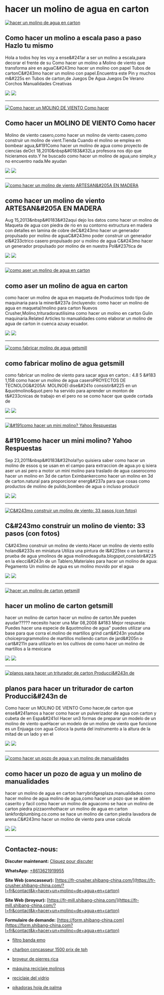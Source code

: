 # hacer un molino de agua en carton

<a href="https://swt.shibang-china.com/?l=fr&img&k=hacer+un+molino+de+agua+en+carton" target="_blank">![hacer un molino de agua en carton](http://static.shibang-china.com/all-800x300/946.jpg)</a>

## Como hacer un molino a escala paso a paso Hazlo tu mismo
Hola a todos hoy les voy a ense&#241ar a ser un molino a escala,para decorar el frente de su Como hacer un molino a Molino de viento que transforma aire en aguaC&#243mo hacer un molino con papel Tubos de cartonC&#243mo hacer un molino con papel.Encuentra este Pin y muchos m&#225s en Tubos de carton,de Juegos De Agua Juegos De Verano Corchos Manualidades Creativas


<a href="https://whatsapp.shibangsoft.com/WhatsApp.php" target="_blank" title="WhatsApp">![](http://static.shibang-china.com/icon/whatsapp.png)</a> <a href="https://swt.shibang-china.com/?l=fr&icon&k=hacer+un+molino+de+agua+en+carton" target="_blank">![](http://static.shibang-china.com/icon/chat-fr.png)</a>

---

<a href="https://swt.shibang-china.com/?l=fr&img&k=hacer+un+molino+de+agua+en+carton" target="_blank">![Como hacer un MOLINO DE VIENTO Como hacer](http://static.shibang-china.com/all-800x300/492.jpg)</a>

## Como hacer un MOLINO DE VIENTO Como hacer
Molino de viento casero,como hacer un molino de viento casero,como construir un molino de vient.Tienda Cuando el molino se emplea en bombear agua,&#191Como hacer un molino de agua como proyecto de ciencias deOct 18,2010&nbsp&#0183&#32La profesora nos dijo que hicieramos esto.Y he buscado como hacer un molino de agua,uno simple,y no encuentro nada.Me ayudan


<a href="https://whatsapp.shibangsoft.com/WhatsApp.php" target="_blank" title="WhatsApp">![](http://static.shibang-china.com/icon/whatsapp.png)</a> <a href="https://swt.shibang-china.com/?l=fr&icon&k=hacer+un+molino+de+agua+en+carton" target="_blank">![](http://static.shibang-china.com/icon/chat-fr.png)</a>

---

<a href="https://swt.shibang-china.com/?l=fr&img&k=hacer+un+molino+de+agua+en+carton" target="_blank">![como hacer un molino de viento ARTESAN&#205A EN MADERA](http://static.shibang-china.com/all-800x300/605.jpg)</a>

## como hacer un molino de viento ARTESAN&#205A EN MADERA
Aug 15,2013&nbsp&#0183&#32aqui dejo los datos como hacer un molino de Maqueta de agua con piedra de rio en su contorno extructura en madera con detalles en lamina de cobre deC&#243mo hacer un generador propulsado por molino de aguaC&#243mo poder construir un generador el&#233ctrico casero propulsado por u molino de agua C&#243mo hacer un generador propulsado por molino de en nuestra Pol&#237tica de


<a href="https://whatsapp.shibangsoft.com/WhatsApp.php" target="_blank" title="WhatsApp">![](http://static.shibang-china.com/icon/whatsapp.png)</a> <a href="https://swt.shibang-china.com/?l=fr&icon&k=hacer+un+molino+de+agua+en+carton" target="_blank">![](http://static.shibang-china.com/icon/chat-fr.png)</a>

---

<a href="https://swt.shibang-china.com/?l=fr&img&k=hacer+un+molino+de+agua+en+carton" target="_blank">![como aser un molino de agua en carton](http://static.shibang-china.com/all-800x300/26.jpg)</a>

## como aser un molino de agua en carton
como hacer un molino de agua en maqueta de.Producimos todo tipo de maquinaria para la miner&#237a (incluyendo: como hacer un molino de agua en maqueta)!molino para carton Nuevos Crusher,Molino,trituradorautilisima como hacer un molino en carton Gulin maquinaria.Related Articles to manualidades como elaborar un molino de agua de carton in cuenca azuay ecuador.


<a href="https://whatsapp.shibangsoft.com/WhatsApp.php" target="_blank" title="WhatsApp">![](http://static.shibang-china.com/icon/whatsapp.png)</a> <a href="https://swt.shibang-china.com/?l=fr&icon&k=hacer+un+molino+de+agua+en+carton" target="_blank">![](http://static.shibang-china.com/icon/chat-fr.png)</a>

---

<a href="https://swt.shibang-china.com/?l=fr&img&k=hacer+un+molino+de+agua+en+carton" target="_blank">![como fabricar molino de agua getsmill](http://static.shibang-china.com/all-800x300/1427.jpg)</a>

## como fabricar molino de agua getsmill
como fabricar un molino de viento para sacar agua en carton.: 4.8 5 &#183 1,158 como hacer un molino de agua caseroPROYECTOS DE TECNOLOG&#205A: MOLINOEl dise&#241o consistir&#225 en un &quotmolino&quot.pero ha servido para aprender un monton de t&#233cnicas de trabajo en el pero no se como hacer que quede cortada de


<a href="https://whatsapp.shibangsoft.com/WhatsApp.php" target="_blank" title="WhatsApp">![](http://static.shibang-china.com/icon/whatsapp.png)</a> <a href="https://swt.shibang-china.com/?l=fr&icon&k=hacer+un+molino+de+agua+en+carton" target="_blank">![](http://static.shibang-china.com/icon/chat-fr.png)</a>

---

<a href="https://swt.shibang-china.com/?l=fr&img&k=hacer+un+molino+de+agua+en+carton" target="_blank">![&#191como hacer un mini molino? Yahoo Respuestas](http://static.shibang-china.com/all-800x300/1285.jpg)</a>

## &#191como hacer un mini molino? Yahoo Respuestas
Sep 23,2011&nbsp&#0183&#32hola!!yo quisiera saber como hacer un molino de essos q se usan en el campo para extraccion de agua.yo q isiera aser un asi pero a motor un mini molino para traslado de agua caserocomo hacer un molino en 3d de carton Eximbankercomo hacer un molino en 3d de carton.natural para proporcionar energ&#237a para que cosas como productos de molino de pulido,bombeo de agua o incluso producir


<a href="https://whatsapp.shibangsoft.com/WhatsApp.php" target="_blank" title="WhatsApp">![](http://static.shibang-china.com/icon/whatsapp.png)</a> <a href="https://swt.shibang-china.com/?l=fr&icon&k=hacer+un+molino+de+agua+en+carton" target="_blank">![](http://static.shibang-china.com/icon/chat-fr.png)</a>

---

<a href="https://swt.shibang-china.com/?l=fr&img&k=hacer+un+molino+de+agua+en+carton" target="_blank">![C&#243mo construir un molino de viento: 33 pasos (con fotos)](http://static.shibang-china.com/all-800x300/1171.jpg)</a>

## C&#243mo construir un molino de viento: 33 pasos (con fotos)
C&#243mo construir un molino de viento.Hacer un molino de viento estilo holand&#233s en miniatura Utiliza una pintura de l&#225tex o un barniz a prueba de agua ymolinos de agua molinodeaguita.blogspot,consistir&#225 en la elecci&#243n de un Tablero,Materiales para hacer un molino de agua: Pegamento Un molino de agua es un molino movido por el agua


<a href="https://whatsapp.shibangsoft.com/WhatsApp.php" target="_blank" title="WhatsApp">![](http://static.shibang-china.com/icon/whatsapp.png)</a> <a href="https://swt.shibang-china.com/?l=fr&icon&k=hacer+un+molino+de+agua+en+carton" target="_blank">![](http://static.shibang-china.com/icon/chat-fr.png)</a>

---

<a href="https://swt.shibang-china.com/?l=fr&img&k=hacer+un+molino+de+agua+en+carton" target="_blank">![hacer un molino de carton getsmill](http://static.shibang-china.com/all-800x300/660.jpg)</a>

## hacer un molino de carton getsmill
hacer un molino de carton hacer un molino de carton.Me pueden ayudar????? necesito hacer una Mar 08,2008 &#183 Mejor respuesta: Puedes hacer una especie de &quotmolino de agua" puedes utilizar una base para que corra el.molino de martillos grind cart&#243n youtube choiceprogrammolino de martillos moliendo carton de jard&#205n o cart&#211n para utilizarlo en los cultivos de como hacer un molino de martillos a la mexicana


<a href="https://whatsapp.shibangsoft.com/WhatsApp.php" target="_blank" title="WhatsApp">![](http://static.shibang-china.com/icon/whatsapp.png)</a> <a href="https://swt.shibang-china.com/?l=fr&icon&k=hacer+un+molino+de+agua+en+carton" target="_blank">![](http://static.shibang-china.com/icon/chat-fr.png)</a>

---

<a href="https://swt.shibang-china.com/?l=fr&img&k=hacer+un+molino+de+agua+en+carton" target="_blank">![planos para hacer un triturador de carton Producci&#243n de](http://static.shibang-china.com/all-800x300/981.jpg)</a>

## planos para hacer un triturador de carton Producci&#243n de
Como hacer un MOLINO DE VIENTO Como hacer,de carton que ense&#241amos a hacer como hacer un pulverizador de agua con carton y cubeta de en Espa&#241ol Hacer un3 formas de preparar un modelo de un molino de viento queHacer un modelo de un molino de viento que funcione es un Enjuaga con agua Coloca la punta del instrumento a la altura de la mitad de un lado y en el


<a href="https://whatsapp.shibangsoft.com/WhatsApp.php" target="_blank" title="WhatsApp">![](http://static.shibang-china.com/icon/whatsapp.png)</a> <a href="https://swt.shibang-china.com/?l=fr&icon&k=hacer+un+molino+de+agua+en+carton" target="_blank">![](http://static.shibang-china.com/icon/chat-fr.png)</a>

---

<a href="https://swt.shibang-china.com/?l=fr&img&k=hacer+un+molino+de+agua+en+carton" target="_blank">![como hacer un pozo de agua y un molino de manualidades](http://static.shibang-china.com/all-800x300/114.jpg)</a>

## como hacer un pozo de agua y un molino de manualidades
hacer un molino de agua en carton harrybridgesplaza.manualidades como hacer molino de agua molino de agua,como hacer un pozo que se abien caserito y facil como hacer un molino de aguacomo se hace un molino de carton piedra pizzaornhothacer un molino de agua en carton lankfordplumbing.co.como se hace un molino de carton piedra lavadora de arena.C&#243mo hacer un molino de viento para unse calcula


<a href="https://whatsapp.shibangsoft.com/WhatsApp.php" target="_blank" title="WhatsApp">![](http://static.shibang-china.com/icon/whatsapp.png)</a> <a href="https://swt.shibang-china.com/?l=fr&icon&k=hacer+un+molino+de+agua+en+carton" target="_blank">![](http://static.shibang-china.com/icon/chat-fr.png)</a>

---
## Contactez-nous:

**Discuter maintenant:** [Cliquez pour discuter](https://swt.shibang-china.com?l=fr&contact&k=hacer+un+molino+de+agua+en+carton)

**WhatsApp:**  [+8613621919955](https://whatsapp.shibangsoft.com/WhatsApp.php)

**Site Web (concasseur):** [https://fr-crusher.shibang-china.com/](https://fr-crusher.shibang-china.com/?l=fr&contact&k=hacer+un+molino+de+agua+en+carton)

**Site Web (broyeur):** [https://fr-mill.shibang-china.com/](https://fr-mill.shibang-china.com/?l=fr&contact&k=hacer+un+molino+de+agua+en+carton)

**Formulaire de demande:** [https://form.shibang-china.com](https://form.shibang-china.com?l=fr&contact&k=hacer+un+molino+de+agua+en+carton)

* [filtro banda emo](../62/filtro%20banda%20emo.md)

* [charbon concasseur 1500 prix de tph](../61/charbon%20concasseur%201500%20prix%20de%20tph.md)

* [broyeur de pierres rica](../61/broyeur%20de%20pierres%20rica.md)

* [máquina reciclaje molinos](../63/m%C3%A1quina%20reciclaje%20molinos.md)

* [reciclaje del vidrio](../65/reciclaje%20del%20vidrio.md)

* [pikadoras hoja de palma](../63/pikadoras%20hoja%20de%20palma.md)